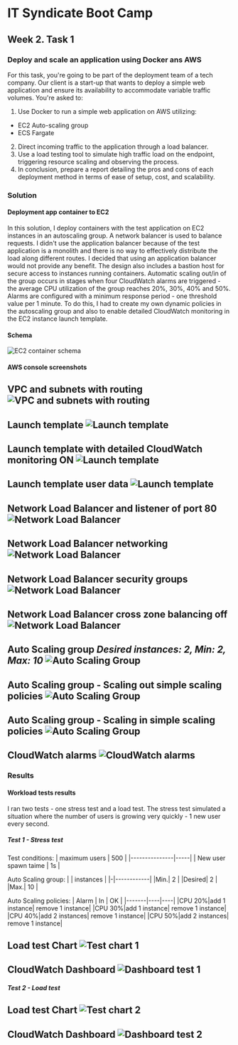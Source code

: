 <!-- BEGIN_TF_DOCS -->
# IT Syndicate Boot Camp
## Week 2. Task 1
### Deploy and scale an application using Docker ans AWS

For this task, you're going to be part of the deployment team of a tech company. Our client is a
start-up that wants to deploy a simple web application and ensure its availability to
accommodate variable traffic volumes. You're asked to:
1. Use Docker to run a simple web application on AWS utilizing:
- EC2 Auto-scaling group
- ECS Fargate
2. Direct incoming traffic to the application through a load balancer.
3. Use a load testing tool to simulate high traffic load on the endpoint, triggering resource
scaling and observing the process.
4. In conclusion, prepare a report detailing the pros and cons of each deployment method in
terms of ease of setup, cost, and scalability.
### Solution
#### Deployment app container to EC2
In this solution, I deploy containers with the test application on EC2 instances in an autoscaling group. A network balancer is used to balance requests. I didn't use the application balancer because of the test application is a monolith and there is no way to effectively distribute the load along different routes. I decided that using an application balancer would not provide any benefit.
The design also includes a bastion host for secure access to instances running containers.
Automatic scaling out/in of the group occurs in stages when four CloudWatch alarms are triggered - the average CPU utilization of the group reaches 20%, 30%, 40% and 50%.
Alarms are configured with a minimum response period - one threshold value per 1 minute. To do this, I had to create my own dynamic policies in the autoscaling group and also to enable detailed CloudWatch monitoring in the EC2 instance launch template.
#### Schema
![EC2 container schema](docs/EC2_ASG.png)
#### AWS console screenshots
**VPC and subnets with routing**
![VPC and subnets with routing](docs/vpc.png "VPC and subnets with routing")
---
**Launch template**
![Launch template](docs/launch_template.png)
---
**Launch template with detailed CloudWatch monitoring ON**
![Launch template](docs/launch_template3.png)
---
**Launch template user data**
![Launch template](docs/launch_template_ud.png)
---
**Network Load Balancer and listener of port 80**
![Network Load Balancer](docs/LB1.png)
---
**Network Load Balancer networking**
![Network Load Balancer](docs/LB2.png)
---
**Network Load Balancer security groups**
![Network Load Balancer](docs/LB3.png)
---
**Network Load Balancer cross zone balancing off**
![Network Load Balancer](docs/LB4.png)
---
**Auto Scaling group**
*Desired instances: 2, Min: 2, Max: 10*
![Auto Scaling Group](docs/ASG.png)
---
**Auto Scaling group - Scaling out simple scaling policies**
![Auto Scaling Group](docs/ASG_actionsUP.png)
---
**Auto Scaling group - Scaling in simple scaling policies**
![Auto Scaling Group](docs/ASG_actions.png)
---
**CloudWatch alarms**
![CloudWatch alarms](docs/alarms.png)
---
### Results
#### Workload tests results
I ran two tests - one stress test and a load test. The stress test simulated a situation where the number of users is growing very quickly - 1 new user every second.

##### Test 1 - Stress test
Test conditions:
| maximum users | 500 |
|---------------|-----|
| New user spawn taime | 1s |

Auto Scaling group:
| | instances |
|-|------------|
|Min.| 2 |
|Desired| 2 |
|Max.| 10 |

Auto Scaling policies:
| Alarm | In | OK |
|-------|----|----|
|CPU 20%|add 1 instance| remove 1 instance|
|CPU 30%|add 1 instance| remove 1 instance|
|CPU 40%|add 2 instances| remove 1 instance|
|CPU 50%|add 2 instances| remove 1 instance|

**Load test Chart**
![Test chart 1](docs/test1.png)
---

**CloudWatch Dashboard**
![Dashboard test 1](docs/Dashboard1.png)
---

##### Test 2 - Load test
**Load test Chart**
![Test chart 2](docs/test2.png)
---

**CloudWatch Dashboard**
![Dashboard test 2](docs/Dashboard2.png)
---
<!-- END_TF_DOCS -->
